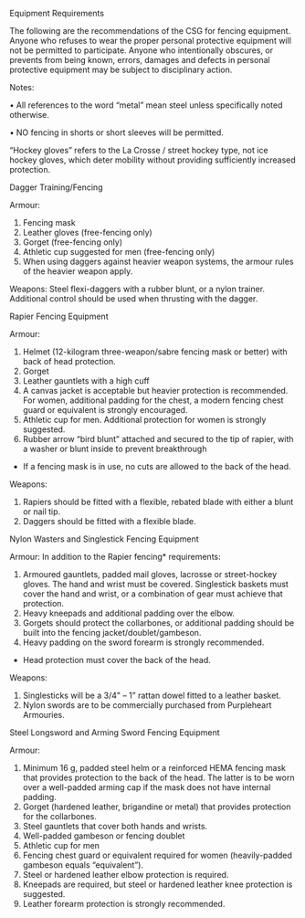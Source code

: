 Equipment Requirements

The following are the recommendations of the CSG for fencing equipment. Anyone who refuses
to wear the proper personal protective equipment will not be permitted to participate. Anyone
who intentionally obscures, or prevents from being known, errors, damages and defects in
personal protective equipment may be subject to disciplinary action.

Notes:

• All references to the word “metal” mean steel unless specifically noted otherwise.

• NO fencing in shorts or short sleeves will be permitted.

“Hockey gloves” refers to the La Crosse / street hockey type, not ice hockey gloves, which deter
mobility without providing sufficiently increased protection.

Dagger Training/Fencing

Armour:
1. Fencing mask
2. Leather gloves (free-fencing only)
3. Gorget (free-fencing only)
4. Athletic cup suggested for men (free-fencing only)
5. When using daggers against heavier weapon systems, the armour rules of the heavier
weapon apply.

Weapons:
Steel flexi-daggers with a rubber blunt, or a nylon trainer. Additional control should be used
when thrusting with the dagger.


Rapier Fencing Equipment

Armour:
1. Helmet (12-kilogram three-weapon/sabre fencing mask or better) with back of head
protection.
2. Gorget
3. Leather gauntlets with a high cuff
4. A canvas jacket is acceptable but heavier protection is recommended. For women, additional
padding for the chest, a modern fencing chest guard or equivalent is strongly encouraged.
5. Athletic cup for men. Additional protection for women is strongly suggested.
6. Rubber arrow “bird blunt” attached and secured to the tip of rapier, with a washer or blunt
inside to prevent breakthrough
* If a fencing mask is in use, no cuts are allowed to the back of the head.

Weapons:
1. Rapiers should be fitted with a flexible, rebated blade with either a blunt or nail tip.
2. Daggers should be fitted with a flexible blade.

Nylon Wasters and Singlestick Fencing Equipment

Armour:
In addition to the Rapier fencing* requirements:
1. Armoured gauntlets, padded mail gloves, lacrosse or street-hockey gloves. The hand and
wrist must be covered. Singlestick baskets must cover the hand and wrist, or a combination
of gear must achieve that protection.
2. Heavy kneepads and additional padding over the elbow.
3. Gorgets should protect the collarbones, or additional padding should be built into the fencing
jacket/doublet/gambeson.
4. Heavy padding on the sword forearm is strongly recommended.
* Head protection must cover the back of the head.

Weapons:
1. Singlesticks will be a 3/4" – 1” rattan dowel fitted to a leather basket.
2. Nylon swords are to be commercially purchased from Purpleheart Armouries.


Steel Longsword and Arming Sword Fencing Equipment

Armour:
1. Minimum 16 g, padded steel helm or a reinforced HEMA fencing mask that provides
protection to the back of the head. The latter is to be worn over a well-padded arming cap if
the mask does not have internal padding.
2. Gorget (hardened leather, brigandine or metal) that provides protection for the collarbones.
3. Steel gauntlets that cover both hands and wrists.
4. Well-padded gambeson or fencing doublet
5. Athletic cup for men
6. Fencing chest guard or equivalent required for women (heavily-padded gambeson equals
“equivalent”).
7. Steel or hardened leather elbow protection is required.
8. Kneepads are required, but steel or hardened leather knee protection is suggested.
9. Leather forearm protection is strongly recommended.

